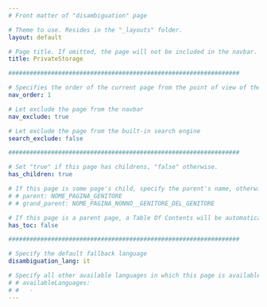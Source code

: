 ```yaml
---
# Front matter of "disambiguation" page

# Theme to use. Resides in the "_layouts" folder.
layout: default

# Page title. If omitted, the page will not be included in the navbar.
title: PrivateStorage

#################################################################

# Specifies the order of the current page from the point of view of the navbar. Can have repetition in the numbers, for parent-child hierarchies.
nav_order: 1

# Let exclude the page from the navbar
nav_exclude: true

# Let exclude the page from the built-in search engine
search_exclude: false

#################################################################

# Set "true" if this page has childrens, "false" otherwise.
has_children: true

# If this page is some page's child, specify the parent's name, otherwise comment out the option. If this page is some page's grandchild, specify grandparent's name, otherwise comment out the option.
# # parent: NOME_PAGINA_GENITORE
# # grand_parent: NOME_PAGINA_NONNO__GENITORE_DEL_GENITORE

# If this page is a parent page, a Table Of Contents will be automatically generated containing all related child pages. Use the option below to disable this functionality. Should always be set to "false".
has_toc: false

#################################################################

# Specify the default fallback language
disambiguation_lang: it

# Specify all other available languages in which this page is available. If there's no other language in addition to "disambiguation_lang", comment out this option.
# # availableLanguages:
# #   - 
---
```


<!-- Disambiguation Page -->
